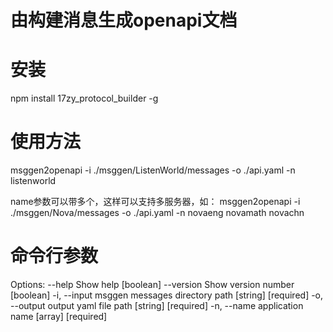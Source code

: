 # 由构建消息生成openapi文档

# 安装
 npm install 17zy_protocol_builder -g

# 使用方法
 msggen2openapi -i ./msggen/ListenWorld/messages -o ./api.yaml -n listenworld

 name参数可以带多个，这样可以支持多服务器，如：
 msggen2openapi -i ./msggen/Nova/messages -o ./api.yaml -n novaeng novamath novachn
 
# 命令行参数
 Options:
  --help        Show help                                              [boolean]
  --version     Show version number                                    [boolean]
  -i, --input   msggen messages directory path               [string] [required]
  -o, --output  output yaml file path                        [string] [required]
  -n, --name    application name                              [array] [required]
  